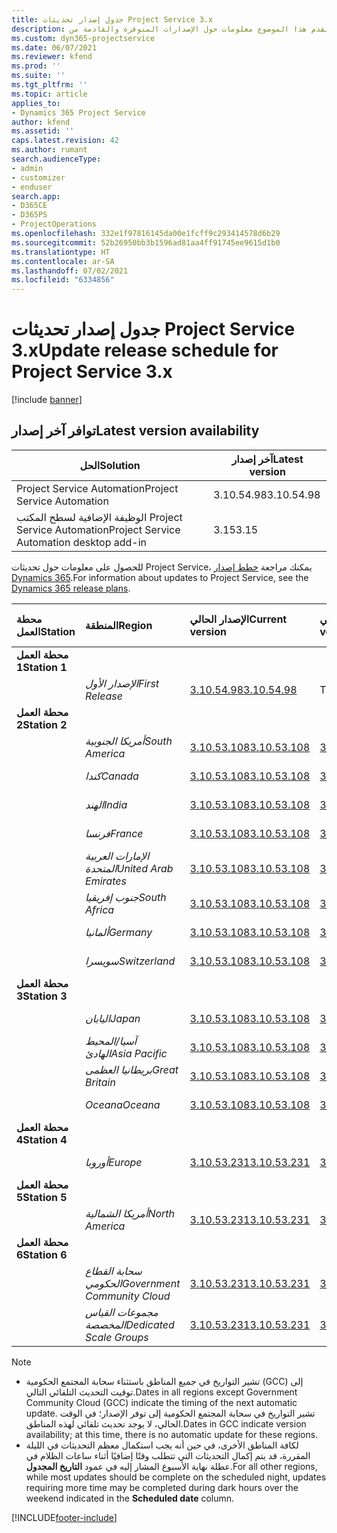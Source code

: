 ```yaml
---
title: جدول إصدار تحديثات Project Service 3.x
description: يقدم هذا الموضوع معلومات حول الإصدارات المتوفرة والقادمة من Dynamics 365 Project Service Automation.
ms.custom: dyn365-projectservice
ms.date: 06/07/2021
ms.reviewer: kfend
ms.prod: ''
ms.suite: ''
ms.tgt_pltfrm: ''
ms.topic: article
applies_to:
- Dynamics 365 Project Service
author: kfend
ms.assetid: ''
caps.latest.revision: 42
ms.author: rumant
search.audienceType:
- admin
- customizer
- enduser
search.app:
- D365CE
- D365PS
- ProjectOperations
ms.openlocfilehash: 332e1f97816145da00e1fcff9c293414578d6b29
ms.sourcegitcommit: 52b26950bb3b1596ad81aa4ff91745ee9615d1b0
ms.translationtype: HT
ms.contentlocale: ar-SA
ms.lasthandoff: 07/02/2021
ms.locfileid: "6334856"
---
```

# <a name="update-release-schedule-for-project-service-3x"></a><span data-ttu-id="63de6-103">جدول إصدار تحديثات Project Service 3.x</span><span class="sxs-lookup"><span data-stu-id="63de6-103">Update release schedule for Project Service 3.x</span></span>

[!include [banner](../includes/psa-now-project-operations.md)]

## <a name="latest-version-availability"></a><span data-ttu-id="63de6-104">توافر آخر إصدار</span><span class="sxs-lookup"><span data-stu-id="63de6-104">Latest version availability</span></span>

| <span data-ttu-id="63de6-105">الحل</span><span class="sxs-lookup"><span data-stu-id="63de6-105">Solution</span></span>  | <span data-ttu-id="63de6-106">آخر إصدار</span><span class="sxs-lookup"><span data-stu-id="63de6-106">Latest version</span></span> |
|-------|----|
| <span data-ttu-id="63de6-107">Project Service Automation</span><span class="sxs-lookup"><span data-stu-id="63de6-107">Project Service Automation</span></span>    | <span data-ttu-id="63de6-108">3.10.54.98</span><span class="sxs-lookup"><span data-stu-id="63de6-108">3.10.54.98</span></span> |
| <span data-ttu-id="63de6-109">الوظيفة الإضافية لسطح المكتب Project Service Automation</span><span class="sxs-lookup"><span data-stu-id="63de6-109">Project Service Automation desktop add-in</span></span>                | <span data-ttu-id="63de6-110">3.15</span><span class="sxs-lookup"><span data-stu-id="63de6-110">3.15</span></span>          |

<span data-ttu-id="63de6-111">للحصول على معلومات حول تحديثات Project Service، يمكنك مراجعة [خطط إصدار Dynamics 365](/dynamics365/release-plans/).</span><span class="sxs-lookup"><span data-stu-id="63de6-111">For information about updates to Project Service, see the [Dynamics 365 release plans](/dynamics365/release-plans/).</span></span> 

| <span data-ttu-id="63de6-112">محطة العمل</span><span class="sxs-lookup"><span data-stu-id="63de6-112">Station</span></span>  | <span data-ttu-id="63de6-113">المنطقة</span><span class="sxs-lookup"><span data-stu-id="63de6-113">Region</span></span> | <span data-ttu-id="63de6-114">الإصدار الحالي</span><span class="sxs-lookup"><span data-stu-id="63de6-114">Current version</span></span> | <span data-ttu-id="63de6-115">الإصدار التالي</span><span class="sxs-lookup"><span data-stu-id="63de6-115">Next version</span></span> |  <span data-ttu-id="63de6-116">التاريخ المجدول</span><span class="sxs-lookup"><span data-stu-id="63de6-116">Scheduled date</span></span>
| :---   | :---   | :---   | :---   |:---   |         
|<span data-ttu-id="63de6-117"><strong>محطة العمل 1</strong></span><span class="sxs-lookup"><span data-stu-id="63de6-117"><strong>Station 1</strong></span></span> | |  |  | |
| | <span data-ttu-id="63de6-118"><i>الإصدار الأول</i></span><span class="sxs-lookup"><span data-stu-id="63de6-118"><i>First Release</i></span></span> | [<span data-ttu-id="63de6-119">3.10.54.98</span><span class="sxs-lookup"><span data-stu-id="63de6-119">3.10.54.98</span></span>](whats-new-ur-33.md) | <span data-ttu-id="63de6-120">TBD</span><span class="sxs-lookup"><span data-stu-id="63de6-120">TBD</span></span> | <span data-ttu-id="63de6-121">28 يوليو 2021</span><span class="sxs-lookup"><span data-stu-id="63de6-121">July 28, 2021</span></span>
|<span data-ttu-id="63de6-122"><strong>محطة العمل 2</strong></span><span class="sxs-lookup"><span data-stu-id="63de6-122"><strong>Station 2</strong></span></span> | |  |  | |
| | <span data-ttu-id="63de6-123"><i>أمريكا الجنوبية</i></span><span class="sxs-lookup"><span data-stu-id="63de6-123"><i>South America</i></span></span> | [<span data-ttu-id="63de6-124">3.10.53.108</span><span class="sxs-lookup"><span data-stu-id="63de6-124">3.10.53.108</span></span>](whats-new-ur-32.md) | [<span data-ttu-id="63de6-125">3.10.54.98</span><span class="sxs-lookup"><span data-stu-id="63de6-125">3.10.54.98</span></span>](whats-new-ur-33.md) | <span data-ttu-id="63de6-126">09 يوليو 2021</span><span class="sxs-lookup"><span data-stu-id="63de6-126">July 09, 2021</span></span>
| | <span data-ttu-id="63de6-127"><i>كندا</i></span><span class="sxs-lookup"><span data-stu-id="63de6-127"><i>Canada</i></span></span> | [<span data-ttu-id="63de6-128">3.10.53.108</span><span class="sxs-lookup"><span data-stu-id="63de6-128">3.10.53.108</span></span>](whats-new-ur-32.md) | [<span data-ttu-id="63de6-129">3.10.54.98</span><span class="sxs-lookup"><span data-stu-id="63de6-129">3.10.54.98</span></span>](whats-new-ur-33.md) | <span data-ttu-id="63de6-130">09 يوليو 2021</span><span class="sxs-lookup"><span data-stu-id="63de6-130">July 09, 2021</span></span>
| | <span data-ttu-id="63de6-131"><i>الهند</i></span><span class="sxs-lookup"><span data-stu-id="63de6-131"><i>India</i></span></span> | [<span data-ttu-id="63de6-132">3.10.53.108</span><span class="sxs-lookup"><span data-stu-id="63de6-132">3.10.53.108</span></span>](whats-new-ur-32.md) | [<span data-ttu-id="63de6-133">3.10.54.98</span><span class="sxs-lookup"><span data-stu-id="63de6-133">3.10.54.98</span></span>](whats-new-ur-33.md) | <span data-ttu-id="63de6-134">09 يوليو 2021</span><span class="sxs-lookup"><span data-stu-id="63de6-134">July 09, 2021</span></span>
| | <span data-ttu-id="63de6-135"><i>فرنسا</i></span><span class="sxs-lookup"><span data-stu-id="63de6-135"><i>France</i></span></span> | [<span data-ttu-id="63de6-136">3.10.53.108</span><span class="sxs-lookup"><span data-stu-id="63de6-136">3.10.53.108</span></span>](whats-new-ur-32.md) | [<span data-ttu-id="63de6-137">3.10.54.98</span><span class="sxs-lookup"><span data-stu-id="63de6-137">3.10.54.98</span></span>](whats-new-ur-33.md) | <span data-ttu-id="63de6-138">09 يوليو 2021</span><span class="sxs-lookup"><span data-stu-id="63de6-138">July 09, 2021</span></span>
| | <span data-ttu-id="63de6-139"><i>الإمارات العربية المتحدة</i></span><span class="sxs-lookup"><span data-stu-id="63de6-139"><i>United Arab Emirates</i></span></span> | [<span data-ttu-id="63de6-140">3.10.53.108</span><span class="sxs-lookup"><span data-stu-id="63de6-140">3.10.53.108</span></span>](whats-new-ur-32.md) | [<span data-ttu-id="63de6-141">3.10.54.98</span><span class="sxs-lookup"><span data-stu-id="63de6-141">3.10.54.98</span></span>](whats-new-ur-33.md) | <span data-ttu-id="63de6-142">09 يوليو 2021</span><span class="sxs-lookup"><span data-stu-id="63de6-142">July 09, 2021</span></span>
| | <span data-ttu-id="63de6-143"><i>جنوب إفريقيا</i></span><span class="sxs-lookup"><span data-stu-id="63de6-143"><i>South Africa</i></span></span> | [<span data-ttu-id="63de6-144">3.10.53.108</span><span class="sxs-lookup"><span data-stu-id="63de6-144">3.10.53.108</span></span>](whats-new-ur-32.md) | [<span data-ttu-id="63de6-145">3.10.54.98</span><span class="sxs-lookup"><span data-stu-id="63de6-145">3.10.54.98</span></span>](whats-new-ur-33.md) | <span data-ttu-id="63de6-146">09 يوليو 2021</span><span class="sxs-lookup"><span data-stu-id="63de6-146">July 09, 2021</span></span>
| | <span data-ttu-id="63de6-147"><i>ألمانيا</i></span><span class="sxs-lookup"><span data-stu-id="63de6-147"><i>Germany</i></span></span> | [<span data-ttu-id="63de6-148">3.10.53.108</span><span class="sxs-lookup"><span data-stu-id="63de6-148">3.10.53.108</span></span>](whats-new-ur-32.md) | [<span data-ttu-id="63de6-149">3.10.54.98</span><span class="sxs-lookup"><span data-stu-id="63de6-149">3.10.54.98</span></span>](whats-new-ur-33.md) | <span data-ttu-id="63de6-150">09 يوليو 2021</span><span class="sxs-lookup"><span data-stu-id="63de6-150">July 09, 2021</span></span>
| | <span data-ttu-id="63de6-151"><i>سويسرا</i></span><span class="sxs-lookup"><span data-stu-id="63de6-151"><i>Switzerland</i></span></span> | [<span data-ttu-id="63de6-152">3.10.53.108</span><span class="sxs-lookup"><span data-stu-id="63de6-152">3.10.53.108</span></span>](whats-new-ur-32.md) | [<span data-ttu-id="63de6-153">3.10.54.98</span><span class="sxs-lookup"><span data-stu-id="63de6-153">3.10.54.98</span></span>](whats-new-ur-33.md) | <span data-ttu-id="63de6-154">09 يوليو 2021</span><span class="sxs-lookup"><span data-stu-id="63de6-154">July 09, 2021</span></span>
|<span data-ttu-id="63de6-155"><strong>محطة العمل 3</strong></span><span class="sxs-lookup"><span data-stu-id="63de6-155"><strong>Station 3</strong></span></span> | |  |  | |
| | <span data-ttu-id="63de6-156"><i>اليابان</i></span><span class="sxs-lookup"><span data-stu-id="63de6-156"><i>Japan</i></span></span> | [<span data-ttu-id="63de6-157">3.10.53.108</span><span class="sxs-lookup"><span data-stu-id="63de6-157">3.10.53.108</span></span>](whats-new-ur-32.md) | [<span data-ttu-id="63de6-158">3.10.54.98</span><span class="sxs-lookup"><span data-stu-id="63de6-158">3.10.54.98</span></span>](whats-new-ur-33.md) | <span data-ttu-id="63de6-159">16 يوليو 2021</span><span class="sxs-lookup"><span data-stu-id="63de6-159">July 16, 2021</span></span>
| | <span data-ttu-id="63de6-160"><i>آسيا/المحيط الهادئ</i></span><span class="sxs-lookup"><span data-stu-id="63de6-160"><i>Asia Pacific</i></span></span> | [<span data-ttu-id="63de6-161">3.10.53.108</span><span class="sxs-lookup"><span data-stu-id="63de6-161">3.10.53.108</span></span>](whats-new-ur-32.md) | [<span data-ttu-id="63de6-162">3.10.54.98</span><span class="sxs-lookup"><span data-stu-id="63de6-162">3.10.54.98</span></span>](whats-new-ur-33.md) | <span data-ttu-id="63de6-163">16 يوليو 2021</span><span class="sxs-lookup"><span data-stu-id="63de6-163">July 16, 2021</span></span>
| | <span data-ttu-id="63de6-164"><i>بريطانيا العظمى</i></span><span class="sxs-lookup"><span data-stu-id="63de6-164"><i>Great Britain</i></span></span> | [<span data-ttu-id="63de6-165">3.10.53.108</span><span class="sxs-lookup"><span data-stu-id="63de6-165">3.10.53.108</span></span>](whats-new-ur-32.md) | [<span data-ttu-id="63de6-166">3.10.54.98</span><span class="sxs-lookup"><span data-stu-id="63de6-166">3.10.54.98</span></span>](whats-new-ur-33.md) | <span data-ttu-id="63de6-167">16 يوليو 2021</span><span class="sxs-lookup"><span data-stu-id="63de6-167">July 16, 2021</span></span>
| | <span data-ttu-id="63de6-168"><i>Oceana</i></span><span class="sxs-lookup"><span data-stu-id="63de6-168"><i>Oceana</i></span></span> | [<span data-ttu-id="63de6-169">3.10.53.108</span><span class="sxs-lookup"><span data-stu-id="63de6-169">3.10.53.108</span></span>](whats-new-ur-32.md) | [<span data-ttu-id="63de6-170">3.10.54.98</span><span class="sxs-lookup"><span data-stu-id="63de6-170">3.10.54.98</span></span>](whats-new-ur-33.md) | <span data-ttu-id="63de6-171">16 يوليو 2021</span><span class="sxs-lookup"><span data-stu-id="63de6-171">July 16, 2021</span></span>
|<span data-ttu-id="63de6-172"><strong>محطة العمل 4</strong></span><span class="sxs-lookup"><span data-stu-id="63de6-172"><strong>Station 4</strong></span></span> | |  |  | |
| | <span data-ttu-id="63de6-173"><i>أوروبا</i></span><span class="sxs-lookup"><span data-stu-id="63de6-173"><i>Europe</i></span></span> | [<span data-ttu-id="63de6-174">3.10.53.231</span><span class="sxs-lookup"><span data-stu-id="63de6-174">3.10.53.231</span></span>](whats-new-ur-32-5.md) | [<span data-ttu-id="63de6-175">3.10.54.98</span><span class="sxs-lookup"><span data-stu-id="63de6-175">3.10.54.98</span></span>](whats-new-ur-33.md) | <span data-ttu-id="63de6-176">23 يوليو 2021</span><span class="sxs-lookup"><span data-stu-id="63de6-176">July 23, 2021</span></span>
|<span data-ttu-id="63de6-177"><strong>محطة العمل 5</strong></span><span class="sxs-lookup"><span data-stu-id="63de6-177"><strong>Station 5</strong></span></span> | |  |  | |
| | <span data-ttu-id="63de6-178"><i>أمريكا الشمالية</i></span><span class="sxs-lookup"><span data-stu-id="63de6-178"><i>North America</i></span></span> | [<span data-ttu-id="63de6-179">3.10.53.231</span><span class="sxs-lookup"><span data-stu-id="63de6-179">3.10.53.231</span></span>](whats-new-ur-32-5.md) | [<span data-ttu-id="63de6-180">3.10.54.98</span><span class="sxs-lookup"><span data-stu-id="63de6-180">3.10.54.98</span></span>](whats-new-ur-33.md) | <span data-ttu-id="63de6-181">30 يوليو 2021</span><span class="sxs-lookup"><span data-stu-id="63de6-181">July 30, 2021</span></span>
|<span data-ttu-id="63de6-182"><strong>محطة العمل 6</strong></span><span class="sxs-lookup"><span data-stu-id="63de6-182"><strong>Station 6</strong></span></span> | |  |  | |
| | <span data-ttu-id="63de6-183"><i>سحابة القطاع الحكومي</i></span><span class="sxs-lookup"><span data-stu-id="63de6-183"><i>Government Community Cloud</i></span></span> | [<span data-ttu-id="63de6-184">3.10.53.231</span><span class="sxs-lookup"><span data-stu-id="63de6-184">3.10.53.231</span></span>](whats-new-ur-32-5.md) | [<span data-ttu-id="63de6-185">3.10.54.98</span><span class="sxs-lookup"><span data-stu-id="63de6-185">3.10.54.98</span></span>](whats-new-ur-33.md) | <span data-ttu-id="63de6-186">30 يوليو 2021</span><span class="sxs-lookup"><span data-stu-id="63de6-186">July 30, 2021</span></span>
| | <span data-ttu-id="63de6-187"><i>مجموعات القياس المخصصة</i></span><span class="sxs-lookup"><span data-stu-id="63de6-187"><i>Dedicated Scale Groups</i></span></span> | [<span data-ttu-id="63de6-188">3.10.53.231</span><span class="sxs-lookup"><span data-stu-id="63de6-188">3.10.53.231</span></span>](whats-new-ur-32-5.md) | [<span data-ttu-id="63de6-189">3.10.54.98</span><span class="sxs-lookup"><span data-stu-id="63de6-189">3.10.54.98</span></span>](whats-new-ur-33.md) | <span data-ttu-id="63de6-190">06 ‏‏أغسطس 2021</span><span class="sxs-lookup"><span data-stu-id="63de6-190">August 06, 2021</span></span>

>[!Note]
> - <span data-ttu-id="63de6-191">تشير التواريخ في جميع المناطق باستثناء سحابة المجتمع الحكومية (GCC) إلى توقيت التحديث التلقائي التالي.</span><span class="sxs-lookup"><span data-stu-id="63de6-191">Dates in all regions except Government Community Cloud (GCC) indicate the timing of the next automatic update.</span></span> <span data-ttu-id="63de6-192">تشير التواريخ في سحابة المجتمع الحكومية إلى توفر الإصدار؛ في الوقت الحالي، لا يوجد تحديث تلقائي لهذه المناطق.</span><span class="sxs-lookup"><span data-stu-id="63de6-192">Dates in GCC indicate version availability; at this time, there is no automatic update for these regions.</span></span>
> - <span data-ttu-id="63de6-193">لكافة المناطق الأخرى، في حين أنه يجب استكمال معظم التحديثات في الليلة المقررة، قد يتم إكمال التحديثات التي تتطلب وقتًا إضافيًا أثناء ساعات الظلام في عطلة نهاية الأسبوع المشار إليه في عمود **التاريخ المجدول**.</span><span class="sxs-lookup"><span data-stu-id="63de6-193">For all other regions, while most updates should be complete on the scheduled night, updates requiring more time may be completed during dark hours over the weekend indicated in the **Scheduled date** column.</span></span>


[!INCLUDE[footer-include](../includes/footer-banner.md)]
